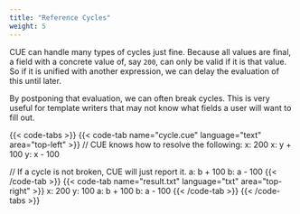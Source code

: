 ```yaml
---
title: "Reference Cycles"
weight: 5
---
```


CUE can handle many types of cycles just fine.
Because all values are final, a field with a concrete value of, say `200`,
can only be valid if it is that value.
So if it is unified with another expression, we can delay the evaluation of
this until later.

By postponing that evaluation, we can often break cycles.
This is very useful for template writers that may not know what fields
a user will want to fill out.

{{< code-tabs >}}
{{< code-tab name="cycle.cue" language="text"  area="top-left" >}}
// CUE knows how to resolve the following:
x: 200
x: y + 100
y: x - 100

// If a cycle is not broken, CUE will just report it.
a: b + 100
b: a - 100
{{< /code-tab >}}
{{< code-tab name="result.txt" language="txt"  area="top-right" >}}
x: 200
y: 100
a: b + 100
b: a - 100
{{< /code-tab >}}
{{< /code-tabs >}}
